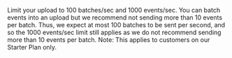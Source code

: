 Limit your upload to 100 batches/sec and 1000 events/sec. You can batch events into an upload but we recommend not sending more than 10 events per batch. Thus, we expect at most 100 batches to be sent per second, and so the 1000 events/sec limit still applies as we do not recommend sending more than 10 events per batch. Note: This applies to customers on our Starter Plan only.

